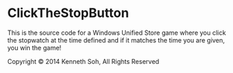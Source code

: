 ClickTheStopButton
==================

This is the source code for a Windows Unified Store game where you click the stopwatch at the time defined and if it matches the time you are given, you win the game!

Copyright © 2014 Kenneth Soh, All Rights Reserved

